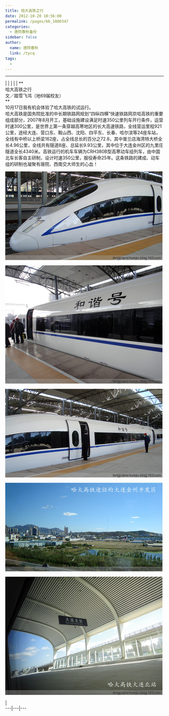 ```yaml
---
title: 哈大高铁之行
date: 2012-10-20 10:56:00
permalink: /pages/bb_1000347
categories: 
  - 唐院春秋备份
sidebar: false
author: 
  name: 唐院春秋
  link: /tycq
tags: 
  - 
---
```


* * *

  
|  |  |  |  |  **  
哈大高铁之行  
文／踏雪飞鸿（地69届校友）  
**  
10月17日我有机会体验了哈大高铁的试运行。  
哈大高铁是国务院批准的中长期铁路网规划“四纵四横”快速铁路网京哈高铁的重要组成部分，2007年8月开工，基础设施建设满足时速350公里列车开行条件，运营时速300公里，是世界上第一条穿越高寒地区的长大高速铁路，全线营运里程921公里，途经大连、营口东、鞍山西、沈阳、四平东、长春、哈尔滨等24座车站，全线有中桥以上桥梁162座，占全线总长的百分之72.8，其中普兰店海湾特大桥全长4.96公里，全线共有隧道8座、总延长9.93公里，其中位于大连金州区的九里庄隧道全长4340米。高铁运行的机车车辆为CRH380B型高寒动车组列车，由中国北车长客自主研制，设计时速350公里，服役寿命25年。这条铁路的建成、动车组的研制也凝聚有唐院、西南交大师生的心血！  
  

![](/pic/img3.ph.126.net_3clCltkJZTNu13o_qpqeOQ==_6597824031632982363.jpg)

![](/pic/img3.ph.126.net_sGF2Pl1xtGP7WFcC7ItmiA==_6597136836867012373.jpg)

![](/pic/img4.ph.126.net_AVRpcMUjX8S_q5sMUtvzJQ==_6597181916843744544.jpg)

![](/pic/img4.ph.126.net_k43Dk5lQsiLgohc2EDmZ-Q==_6598185770958345994.jpg)

![](/pic/img6.ph.126.net_VynlNG_mNKnbC6StBO8EZg==_6597520566423717126.jpg)

  
  
|  
---|---|---